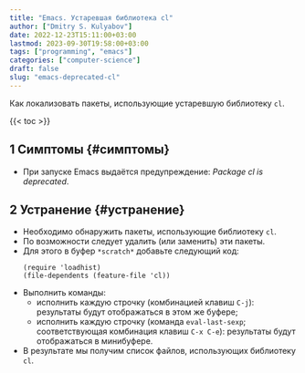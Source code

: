 ```yaml
---
title: "Emacs. Устаревшая библиотека cl"
author: ["Dmitry S. Kulyabov"]
date: 2022-12-23T15:11:00+03:00
lastmod: 2023-09-30T19:58:00+03:00
tags: ["programming", "emacs"]
categories: ["computer-science"]
draft: false
slug: "emacs-deprecated-cl"
---
```


Как локализовать пакеты, использующие устаревшую библиотеку `cl`.

<!--more-->

{{< toc >}}


## <span class="section-num">1</span> Симптомы {#симптомы}

-   При запуске Emacs выдаётся предупреждение: _Package cl is deprecated_.


## <span class="section-num">2</span> Устранение {#устранение}

-   Необходимо обнаружить пакеты, использующие библиотеку `cl`.
-   По возможности следует удалить (или заменить) эти пакеты.
-   Для этого в буфер `*scratch*` добавьте следующий код:
    ```emacs-lisp
    (require 'loadhist)
    (file-dependents (feature-file 'cl))
    ```
-   Выполнить команды:
    -   исполнить каждую строчку (комбинацией клавиш `C-j`): результаты будут отображаться в этом же буфере;
    -   исполнить каждую строчку (команда `eval-last-sexp`; соответствующая комбинация клавиш `C-x C-e`): результаты будут отображаться в минибуфере.
-   В результате мы получим список файлов, использующих библиотеку `cl`.
